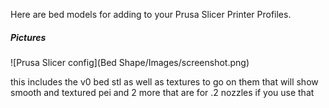 Here are bed models for adding to your Prusa Slicer Printer Profiles.

##### Pictures
![Prusa Slicer config](Bed Shape/Images/screenshot.png)

this includes the v0 bed stl as well as textures to go on them that will show smooth and textured pei and 2 more that are for .2 nozzles if you use that 
